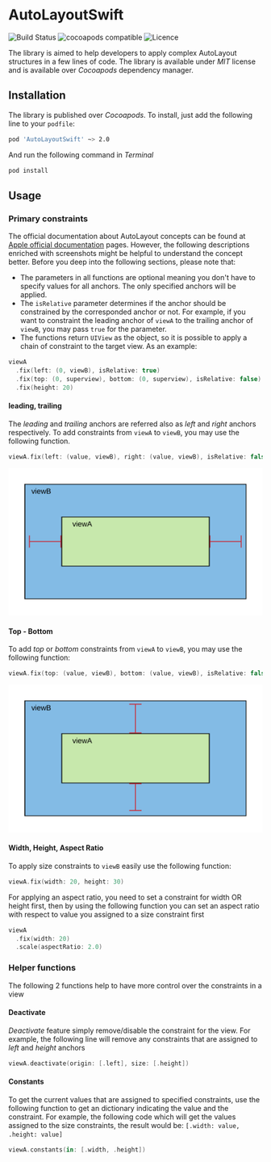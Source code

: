 # AutoLayoutSwift
![Build Status](https://travis-ci.org/Hassaniiii/AutoLayout.svg?branch=master)
![cocoapods compatible](https://img.shields.io/badge/Cocoapods-compatible-4BC51D.svg?style=flat)
![Licence](https://img.shields.io/github/license/Hassaniiii/CBORSwift.svg)

The library is aimed to help developers to apply complex AutoLayout structures in a few lines of code. The library is available under *MIT* license and is available over *Cocoapods* dependency manager.

## Installation

The library is published over *Cocoapods*. To install, just add the following line to your `podfile`:

```bash
pod 'AutoLayoutSwift' ~> 2.0
```

And run the following command in *Terminal*

```bash
pod install
```

## Usage

### Primary constraints

The official documentation about AutoLayout concepts can be found at [Apple official documentation](https://developer.apple.com/library/archive/documentation/UserExperience/Conceptual/AutolayoutPG/index.html) pages. However, the following descriptions enriched with screenshots might be helpful to understand the concept better. Before you deep into the following sections, please note that:

- The parameters in all functions are optional meaning you don't have to specify values for all anchors. The only specified anchors will be applied.
- The `isRelative` parameter determines if the anchor should be constrained by the corresponded anchor or not. For example, if you want to constraint the leading anchor of `viewA` to the trailing anchor of `viewB`, you may pass `true` for the parameter.
- The functions return `UIView` as the object, so it is possible to apply a chain of constraint to the target view. As an example:

```swift
viewA
  .fix(left: (0, viewB), isRelative: true)
  .fix(top: (0, superview), bottom: (0, superview), isRelative: false)
  .fix(height: 20)
```

#### leading, trailing

The *leading* and *trailing* anchors are referred also as *left* and *right* anchors respectively. To add constraints from `viewA` to `viewB`, you may use the following function. 

```swift
viewA.fix(left: (value, viewB), right: (value, viewB), isRelative: false
```
![Diagram](https://github.com/Hassaniiii/AutoLayout/blob/master/ScreenShots/leading-trailing.png)


#### Top - Bottom

To add *top* or *bottom* constraints from `viewA` to `viewB`, you may use the following function: 

```swift
viewA.fix(top: (value, viewB), bottom: (value, viewB), isRelative: false)
```
![Diagram](https://github.com/Hassaniiii/AutoLayout/blob/master/ScreenShots/top-bottom.png)


#### Width, Height, Aspect Ratio

To apply size constraints to `viewB` easily use the following function:

```swift
viewA.fix(width: 20, height: 30)
```

For applying an aspect ratio, you need to set a constraint for width OR height first, then by using the following function you can set an aspect ratio with respect to value you assigned to a size constraint first

```swift
viewA
  .fix(width: 20)
  .scale(aspectRatio: 2.0)
```
### Helper functions

The following 2 functions help to have more control over the constraints in a view

#### Deactivate

*Deactivate* feature simply remove/disable the constraint for the view. For example, the following line will remove any constraints that are assigned to *left* and *height* anchors

```swift
viewA.deactivate(origin: [.left], size: [.height])
```

#### Constants

To get the current values that are assigned to specified constraints, use the following function to get an dictionary indicating the value and the constraint. For example, the following code which will get the values assigned to the size constraints, the result would be: `[.width: value, .height: value]`

```swift
viewA.constants(in: [.width, .height])
```
